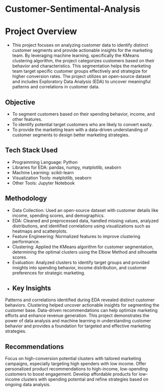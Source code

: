 # Customer-Sentimental-Analysis
# Project Overview
- This project focuses on analyzing customer data to identify distinct customer segments and provide actionable insights for the marketing team. By leveraging machine learning, specifically the KMeans clustering algorithm, the project categorizes customers based on their behavior and characteristics. This segmentation helps the marketing team target specific customer groups effectively and strategize for higher conversion rates. The project utilizes an open-source dataset and includes Exploratory Data Analysis (EDA) to uncover meaningful patterns and correlations in customer data.

## Objective
- To segment customers based on their spending behavior, income, and other features. 
- To identify potential target customers who are likely to convert easily. 
- To provide the marketing team with a data-driven understanding of customer segments to design better marketing strategies. 

## Tech Stack Used
- Programming Language: Python 
- Libraries for EDA: pandas, numpy, matplotlib, seaborn 
- Machine Learning: scikit-learn 
- Visualization Tools: matplotlib, seaborn 
- Other Tools: Jupyter Notebook

## Methodology
- Data Collection: Used an open-source dataset with customer details like income, spending scores, and demographics. 
- EDA: Cleaned and preprocessed data, handled missing values, analyzed distributions, and identified correlations using visualizations such as heatmaps and scatterplots. 
- Feature Engineering: Normalized features to improve clustering performance. 
- Clustering: Applied the KMeans algorithm for customer segmentation, determining the optimal clusters using the Elbow Method and silhouette scores. 
- Evaluation: Analyzed clusters to identify target groups and provided insights into spending behavior, income distribution, and customer preferences for strategic  marketing.
- ## Key Insights
Patterns and correlations identified during EDA revealed distinct customer behaviors. 
Clustering helped uncover actionable insights for segmenting the customer base. 
Data-driven recommendations can help optimize marketing efforts and enhance revenue generation. 
This project demonstrates the power of data analysis and machine learning in understanding customer behavior and provides a foundation for targeted and effective marketing strategies. 
## Recommendations
Focus on high-conversion potential clusters with tailored marketing campaigns, especially targeting high spenders with low income. 
Offer personalized product recommendations to high-income, low-spending customers to boost engagement. 
Develop affordable products for low-income clusters with spending potential and refine strategies based on ongoing data analysis. 

